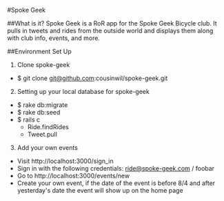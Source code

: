 #Spoke Geek

##What is it?
Spoke Geek is a RoR app for the Spoke Geek Bicycle club. It pulls in tweets and rides from the outside world and displays them along with club info, events, and more.

##Environment Set Up

1. Clone spoke-geek
  * $ git clone git@github.com:cousinwil/spoke-geek.git
2. Setting up your local database for spoke-geek
  * $ rake db:migrate
  * $ rake db:seed
  * $ rails c
      - Ride.findRides
      - Tweet.pull
3. Add your own events
  * Visit http://localhost:3000/sign_in
  * Sign in with the following credentials: ride@spoke-geek.com / foobar
  * Go to http://localhost:3000/events/new
  * Create your own event, if the date of the event is before 8/4 and after yesterday's date the event will show up on the home page
